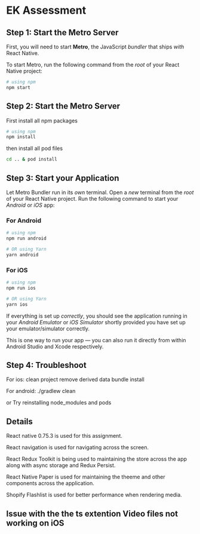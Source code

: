 # EK Assessment

## Step 1: Start the Metro Server

First, you will need to start **Metro**, the JavaScript _bundler_ that ships _with_ React Native.

To start Metro, run the following command from the _root_ of your React Native project:

```bash
# using npm
npm start
```

## Step 2: Start the Metro Server
First install all npm packages
```bash
# using npm
npm install
```
then install all pod files
```bash
cd .. & pod install
```

## Step 3: Start your Application

Let Metro Bundler run in its _own_ terminal. Open a _new_ terminal from the _root_ of your React Native project. Run the following command to start your _Android_ or _iOS_ app:

### For Android

```bash
# using npm
npm run android

# OR using Yarn
yarn android
```

### For iOS

```bash
# using npm
npm run ios

# OR using Yarn
yarn ios
```

If everything is set up _correctly_, you should see the application running in your _Android Emulator_ or _iOS Simulator_ shortly provided you have set up your emulator/simulator correctly.

This is one way to run your app — you can also run it directly from within Android Studio and Xcode respectively.

## Step 4: Troubleshoot

For ios:
clean project
remove derived data 
bundle install

For android:
./gradlew clean

or
Try reinstalling node_modules and pods

## Details

 React native 0.75.3 is used for this assignment.
 
 React navigation is used for navigating across the screen.
 
 React Redux Toolkit is being used to maintaining the store across the app along with async storage and Redux Persist.
 
 React Native Paper is used for maintaining the theeme and other components across the application.
 
 Shopify Flashlist is used for better performance when rendering media.

## Issue with the the ts extention Video files not working on iOS



